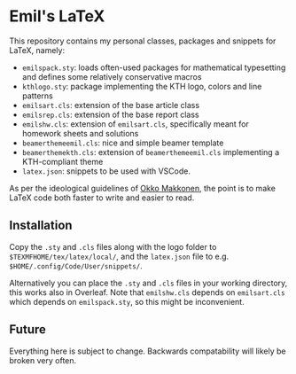 # Emil's LaTeX

This repository contains my personal classes, packages and snippets for LaTeX, namely:
- `emilspack.sty`: loads often-used packages for mathematical typesetting and defines some relatively conservative macros
- `kthlogo.sty`: package implementing the KTH logo, colors and line patterns
- `emilsart.cls`: extension of the base article class
- `emilsrep.cls`: extension of the base report class
- `emilshw.cls`: extension of `emilsart.cls`, specifically meant for homework sheets and solutions
- `beamerthemeemil.cls`: nice and simple beamer template
- `beamerthemekth.cls`: extension of `beamerthemeemil.cls` implementing a KTH-compliant theme
- `latex.json`: snippets to be used with VSCode.

As per the ideological guidelines of [Okko Makkonen](https://okkomakkonen.fi), the point is to make LaTeX code both faster to write and easier to read.

## Installation
Copy the `.sty` and `.cls` files along with the logo folder to `$TEXMFHOME/tex/latex/local/`, and the `latex.json` file to e.g. `$HOME/.config/Code/User/snippets/`.

Alternatively you can place the `.sty` and `.cls` files in your working directory, this works also in Overleaf. 
Note that `emilshw.cls` depends on `emilsart.cls` which depends on `emilspack.sty`, so this might be inconvenient.

## Future
Everything here is subject to change. Backwards compatability will likely be broken very often.
